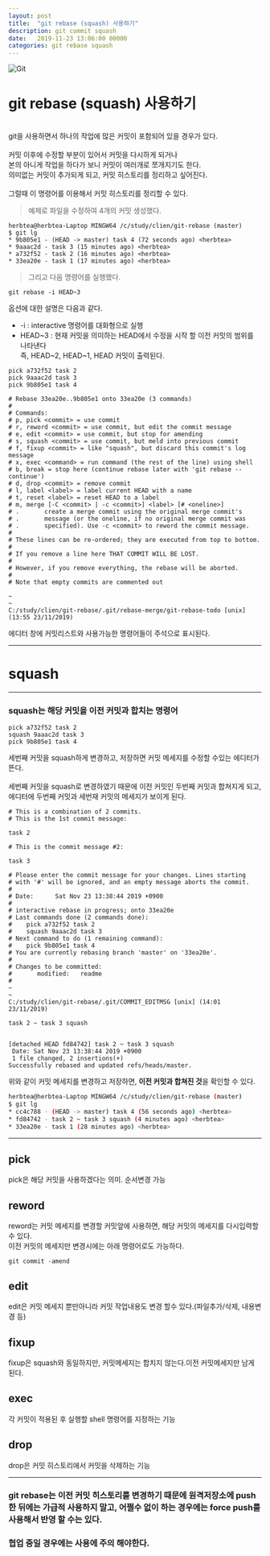 ```yaml
---
layout: post
title:  "git rebase (squash) 사용하기"
description: git commit squash
date:   2019-11-23 13:06:00 00000
categories: git rebase squash 
---
```

![Git](https://git-scm.com/images/logo@2x.png)

# git rebase (squash) 사용하기
<br>
git을 사용하면서 하나의 작업에 많은 커밋이 포함되어 있을 경우가 있다.<br><br>
커밋 이후에 수정할 부분이 있어서 커밋을 다시하게 되거나<br>
본의 아니게 작업을 하다가 보니 커밋이 여러개로 쪼개지기도 한다.<br>
의미없는 커밋이 추가되게 되고, 커밋 히스토리를 정리하고 싶어진다. <br><br>
그럴때 이 명령어를 이용해서 커밋 히스토리를 정리할 수 있다.


> 예제로 파일을 수정하여 4개의 커밋 생성했다.
```shell
herbtea@herbtea-Laptop MINGW64 /c/study/clien/git-rebase (master)
$ git lg
* 9b805e1 - (HEAD -> master) task 4 (72 seconds ago) <herbtea>
* 9aaac2d - task 3 (15 minutes ago) <herbtea>
* a732f52 - task 2 (16 minutes ago) <herbtea>
* 33ea20e - task 1 (17 minutes ago) <herbtea>
```

> 그리고 다음 명령어를 실행했다.
```shell
git rebase -i HEAD~3
```
옵션에 대한 설명은 다음과 같다.
+ -i : interactive 명령어를 대화형으로 실행
+ HEAD~3 : 현재 커밋을 의미하는 HEAD에서 수정을 시작 할 이전 커밋의 범위를 나타낸다<br>
즉, HEAD~2, HEAD~1, HEAD 커밋이 출력된다.

```shell
pick a732f52 task 2
pick 9aaac2d task 3
pick 9b805e1 task 4

# Rebase 33ea20e..9b805e1 onto 33ea20e (3 commands)
#
# Commands:
# p, pick <commit> = use commit
# r, reword <commit> = use commit, but edit the commit message
# e, edit <commit> = use commit, but stop for amending
# s, squash <commit> = use commit, but meld into previous commit
# f, fixup <commit> = like "squash", but discard this commit's log message
# x, exec <command> = run command (the rest of the line) using shell
# b, break = stop here (continue rebase later with 'git rebase --continue')
# d, drop <commit> = remove commit
# l, label <label> = label current HEAD with a name
# t, reset <label> = reset HEAD to a label
# m, merge [-C <commit> | -c <commit>] <label> [# <oneline>]
# .       create a merge commit using the original merge commit's
# .       message (or the oneline, if no original merge commit was
# .       specified). Use -c <commit> to reword the commit message.
#
# These lines can be re-ordered; they are executed from top to bottom.
#
# If you remove a line here THAT COMMIT WILL BE LOST.
#
# However, if you remove everything, the rebase will be aborted.
#
# Note that empty commits are commented out

~
~
C:/study/clien/git-rebase/.git/rebase-merge/git-rebase-todo [unix] (13:55 23/11/2019)
```

에디터 창에 커밋리스트와 사용가능한 명령어들이 주석으로 표시된다.<br>

---
# squash
---
### **squash는 해당 커밋을 이전 커밋과 합치는 명령어**
```shell
pick a732f52 task 2
squash 9aaac2d task 3
pick 9b805e1 task 4
```
세번째 커밋을 squash하게 변경하고, 저장하면 커밋 메세지를 수정할 수있는 에디터가 뜬다.<br>
<br>
세번째 커밋을 squash로 변경하였기 때문에 이전 커밋인 두번째 커밋과 합쳐지게 되고,
에디터에 두번째 커밋과 세번재 커밋의 메세지가 보이게 된다.

```shell
# This is a combination of 2 commits.
# This is the 1st commit message:

task 2

# This is the commit message #2:

task 3

# Please enter the commit message for your changes. Lines starting
# with '#' will be ignored, and an empty message aborts the commit.
#
# Date:      Sat Nov 23 13:38:44 2019 +0900
#
# interactive rebase in progress; onto 33ea20e
# Last commands done (2 commands done):
#    pick a732f52 task 2
#    squash 9aaac2d task 3
# Next command to do (1 remaining command):
#    pick 9b805e1 task 4
# You are currently rebasing branch 'master' on '33ea20e'.
#
# Changes to be committed:
#       modified:   readme
#
~
~
C:/study/clien/git-rebase/.git/COMMIT_EDITMSG [unix] (14:01 23/11/2019)  
```
```shell
task 2 ~ task 3 squash


[detached HEAD fd84742] task 2 ~ task 3 squash
 Date: Sat Nov 23 13:38:44 2019 +0900
 1 file changed, 2 insertions(+)
Successfully rebased and updated refs/heads/master.

```
위와 같이 커밋 메세지를 변경하고 저장하면, **이전 커밋과 합쳐진 것**을 확인할 수 있다.
```bash
herbtea@herbtea-Laptop MINGW64 /c/study/clien/git-rebase (master)
$ git lg
* cc4c788 - (HEAD -> master) task 4 (56 seconds ago) <herbtea>
* fd84742 - task 2 ~ task 3 squash (4 minutes ago) <herbtea> 
* 33ea20e - task 1 (28 minutes ago) <herbtea>

```
---

## pick
pick은 해당 커밋을 사용하겠다는 의미. 순서변경 가능


## reword
reword는 커밋 메세지를 변경할 커밋앞에 사용하면, 해당 커밋의 메세지를 다시입력할 수 있다.<br>
이전 커밋의 메세지만 변경시에는 아래 명령어로도 가능하다.
```git
git commit -amend
```

## edit
edit은 커밋 메세지 뿐만아니라 커밋 작업내용도 변경 할수 있다.(파일추가/삭제, 내용변경 등)


## fixup
fixup은 squash와 동일하지만, 커밋메세지는 합치지 않는다.이전 커밋메세지만 남게 된다.


## exec
각 커밋이 적용된 후 실행할 shell 명령어를 지정하는 기능

## drop
drop은 커밋 히스토리에서 커밋을 삭제하는 기능
<br>

--- 
### git rebase는 이전 커밋 히스토리를 변경하기 때문에 원격저장소에 push한 뒤에는 가급적 사용하지 말고, 어쩔수 없이 하는 경우에는 force push를 사용해서 반영 할 수는 있다.<br>
### 협업 중일 경우에는 사용에 주의 해야한다.


